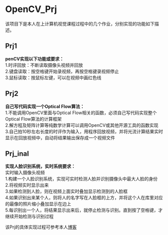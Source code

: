 # OpenCV_Prj
该项目下是本人在上计算机视觉课程过程中的几个作业，分别实现的功能如下描述。
## Prj1
**penCV实现以下功能或要求：**  
1.时评回放：不断读取摄像头视频并回放  
2.键盘读取：按空格键开始录视频，再按空格键录视频停止  
3.鼠标读取：按鼠标左键，可以在视频中画红色线  

## Prj2
**自己写代码实现一个Optical Flow算法：**  
1.不能调用OpenCV里面与Optical Flow相关的函数，必须自己写代码实现整个Optical Flow算法的计算框架  
2.解方程及矩阵计算等纯数学计算可以调用OpenCV或其他开源工具的函数实现  
3.自己拍10秒左右长度的时评作为输入，用程序回放视频，并将光流计算结果实时显示在回放视频中，自动将结果输出保存成一个视频文件  

## Prj_inal  
**实现人脸识别系统，实时系统要求：**    
实时输入摄像头视频  
1.构建一个人脸识别系统，实现可实时检测人脸并识别摄像头中最大人脸的身份  
2.将视频实时显示出来  
3.如果检测到人脸，则在视频上面实时叠加显示检测到的人脸框  
4.如果识别出来某个人，则将人的名字写在人脸框的上方，并将这个人在库里对应的最像的照片缩小叠加显示在边上  
5.每识别出一个人，将结果显示出来后，就停止检测与识别。直到按了空格键，才继续开始检测与识别过程    
  
该Prj的具体实现过程可参考本人[博客](https://blog.csdn.net/weixin_42094589/article/details/86315388)

